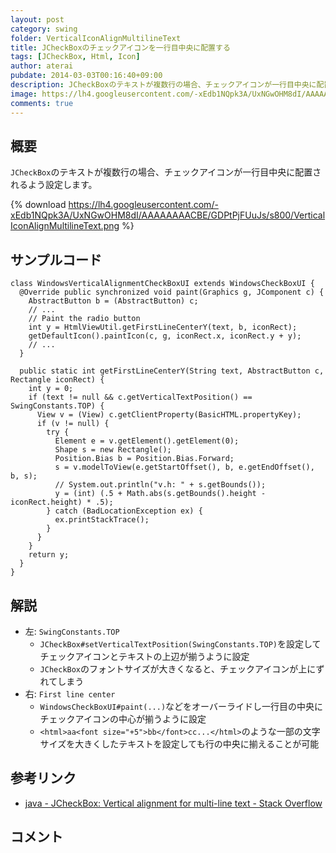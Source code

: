 ```yaml
---
layout: post
category: swing
folder: VerticalIconAlignMultilineText
title: JCheckBoxのチェックアイコンを一行目中央に配置する
tags: [JCheckBox, Html, Icon]
author: aterai
pubdate: 2014-03-03T00:16:40+09:00
description: JCheckBoxのテキストが複数行の場合、チェックアイコンが一行目中央に配置されるよう設定します。
image: https://lh4.googleusercontent.com/-xEdb1NQpk3A/UxNGwOHM8dI/AAAAAAAACBE/GDPtPjFUuJs/s800/VerticalIconAlignMultilineText.png
comments: true
---
```

## 概要
`JCheckBox`のテキストが複数行の場合、チェックアイコンが一行目中央に配置されるよう設定します。

{% download https://lh4.googleusercontent.com/-xEdb1NQpk3A/UxNGwOHM8dI/AAAAAAAACBE/GDPtPjFUuJs/s800/VerticalIconAlignMultilineText.png %}

## サンプルコード
<pre class="prettyprint"><code>class WindowsVerticalAlignmentCheckBoxUI extends WindowsCheckBoxUI {
  @Override public synchronized void paint(Graphics g, JComponent c) {
    AbstractButton b = (AbstractButton) c;
    // ...
    // Paint the radio button
    int y = HtmlViewUtil.getFirstLineCenterY(text, b, iconRect);
    getDefaultIcon().paintIcon(c, g, iconRect.x, iconRect.y + y);
    // ...
  }

  public static int getFirstLineCenterY(String text, AbstractButton c, Rectangle iconRect) {
    int y = 0;
    if (text != null &amp;&amp; c.getVerticalTextPosition() == SwingConstants.TOP) {
      View v = (View) c.getClientProperty(BasicHTML.propertyKey);
      if (v != null) {
        try {
          Element e = v.getElement().getElement(0);
          Shape s = new Rectangle();
          Position.Bias b = Position.Bias.Forward;
          s = v.modelToView(e.getStartOffset(), b, e.getEndOffset(), b, s);
          // System.out.println("v.h: " + s.getBounds());
          y = (int) (.5 + Math.abs(s.getBounds().height - iconRect.height) * .5);
        } catch (BadLocationException ex) {
          ex.printStackTrace();
        }
      }
    }
    return y;
  }
}
</code></pre>

## 解説
- 左: `SwingConstants.TOP`
    - `JCheckBox#setVerticalTextPosition(SwingConstants.TOP)`を設定してチェックアイコンとテキストの上辺が揃うように設定
    - `JCheckBox`のフォントサイズが大きくなると、チェックアイコンが上にずれてしまう
- 右: `First line center`
    - `WindowsCheckBoxUI#paint(...)`などをオーバーライドし一行目の中央にチェックアイコンの中心が揃うように設定
    - `<html>aa<font size="+5">bb</font>cc...</html>`のような一部の文字サイズを大きくしたテキストを設定しても行の中央に揃えることが可能

<!-- dummy comment line for breaking list -->

## 参考リンク
- [java - JCheckBox: Vertical alignment for multi-line text - Stack Overflow](https://stackoverflow.com/questions/22121439/jcheckbox-vertical-alignment-for-multi-line-text)

<!-- dummy comment line for breaking list -->

## コメント
